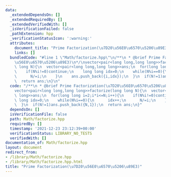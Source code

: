 ```yaml
---
data:
  _extendedDependsOn: []
  _extendedRequiredBy: []
  _extendedVerifiedWith: []
  _isVerificationFailed: false
  _pathExtension: hpp
  _verificationStatusIcon: ':warning:'
  attributes:
    document_title: "Prime Factorization(\u7D20\u56E0\u6570\u5206\u89E3)"
    links: []
  bundledCode: "#line 1 \"Math/factorize.hpp\"\n/**\n * @brief Prime Factorization(\u7D20\
    \u56E0\u6570\u5206\u89E3)\n*/\nvector<pair<long long,long long>>factorize(long\
    \ long N){\n  vector<pair<long long,long long>>ans;\n  for(long long i=2;i*i<=N;i++){\n\
    \    if(N%i!=0)continue;\n    long long idx=0;\n    while(N%i==0){\n      idx++;\n\
    \      N/=i;\n    }\n    ans.push_back({i,idx});\n  }\n  if(N!=1)ans.push_back({N,1});\n\
    \  return ans;\n}\n"
  code: "/**\n * @brief Prime Factorization(\u7D20\u56E0\u6570\u5206\u89E3)\n*/\n\
    vector<pair<long long,long long>>factorize(long long N){\n  vector<pair<long long,long\
    \ long>>ans;\n  for(long long i=2;i*i<=N;i++){\n    if(N%i!=0)continue;\n    long\
    \ long idx=0;\n    while(N%i==0){\n      idx++;\n      N/=i;\n    }\n    ans.push_back({i,idx});\n\
    \  }\n  if(N!=1)ans.push_back({N,1});\n  return ans;\n}"
  dependsOn: []
  isVerificationFile: false
  path: Math/factorize.hpp
  requiredBy: []
  timestamp: '2021-12-23 23:12:39+00:00'
  verificationStatus: LIBRARY_NO_TESTS
  verifiedWith: []
documentation_of: Math/factorize.hpp
layout: document
redirect_from:
- /library/Math/factorize.hpp
- /library/Math/factorize.hpp.html
title: "Prime Factorization(\u7D20\u56E0\u6570\u5206\u89E3)"
---
```

